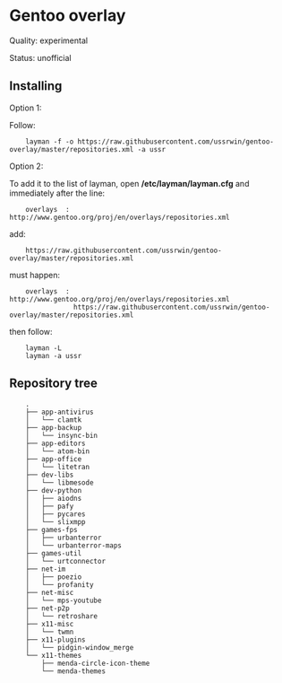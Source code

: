 Gentoo overlay
==================
Quality: experimental

Status: unofficial

Installing
---------
Option 1:

Follow:

        layman -f -o https://raw.githubusercontent.com/ussrwin/gentoo-overlay/master/repositories.xml -a ussr


Option 2:

To add it to the list of layman, open **/etc/layman/layman.cfg** and immediately after the line:

        overlays  : http://www.gentoo.org/proj/en/overlays/repositories.xml

add:

        https://raw.githubusercontent.com/ussrwin/gentoo-overlay/master/repositories.xml

must happen:

        overlays  : http://www.gentoo.org/proj/en/overlays/repositories.xml
                    https://raw.githubusercontent.com/ussrwin/gentoo-overlay/master/repositories.xml

then follow:

        layman -L
        layman -a ussr

Repository tree
---------
```
    .
    ├── app-antivirus
    │   └── clamtk
    ├── app-backup
    │   └── insync-bin
    ├── app-editors
    │   └── atom-bin
    ├── app-office
    │   └── litetran
    ├── dev-libs
    │   └── libmesode
    ├── dev-python
    │   ├── aiodns
    │   ├── pafy
    │   ├── pycares
    │   └── slixmpp
    ├── games-fps
    │   ├── urbanterror
    │   └── urbanterror-maps
    ├── games-util
    │   └── urtconnector
    ├── net-im
    │   ├── poezio
    │   └── profanity
    ├── net-misc
    │   └── mps-youtube
    ├── net-p2p
    │   └── retroshare
    ├── x11-misc
    │   └── twmn
    ├── x11-plugins
    │   └── pidgin-window_merge
    └── x11-themes
        ├── menda-circle-icon-theme
        └── menda-themes

```
